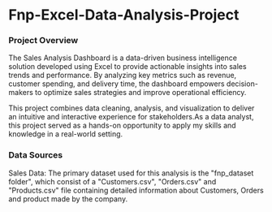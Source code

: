 # Fnp-Excel-Data-Analysis-Project
### Project Overview
The Sales Analysis Dashboard is a data-driven business intelligence solution developed using Excel to provide actionable insights into sales trends and performance. By analyzing key metrics such as revenue, customer spending, and delivery time, the dashboard empowers decision-makers to optimize sales strategies and improve operational efficiency.

This project combines data cleaning, analysis, and visualization to deliver an intuitive and interactive experience for stakeholders.As a data analyst, this project served as a hands-on opportunity to apply my skills and knowledge in a real-world setting.

### Data Sources
Sales Data: The primary dataset used for this analysis is the "fnp_dataset folder", which consist of a "Customers.csv", "Orders.csv" and "Products.csv" file containing detailed information about Customers, Orders and product made by the company.
